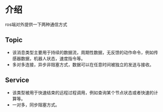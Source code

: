 # 介绍

ros端对外提供一下两种通信方式

## Topic

* 该消息类型主要用于持续的数据流，周期性数据，无反馈的动作命令，例如传感器数据，机器人状态，速度指令等。
* 多对多连接，异步非阻塞方式，数据可以在任意时间被独立的发送与接收。

## Service
  * 该类型被用于快速结束的远程过程调用，例如查询某个节点状态或者快速的计算等。
  * 一对多，同步阻塞方式。
